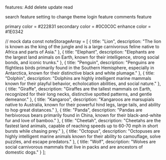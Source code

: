 features:
Add
delete
update
read

search feature
setting to change theme
login feature
comments feature

primary color = #222831
secondary color = #0C0C0C
enhance color = #1E0342

<link rel="stylesheet" href="https://fonts.googleapis.com/css2?family=Material+Symbols+Outlined:opsz,wght,FILL,GRAD@20..48,100..700,0..1,-50..200&icon_names=task" />

// mock data
const noteStorageArray = [
{ title: "Lion", description: "The lion is known as the king of the jungle and is a large carnivorous feline native to Africa and parts of Asia." },
{ title: "Elephant", description: "Elephants are the largest land animals on Earth, known for their intelligence, strong social bonds, and iconic trunks." },
{ title: "Penguin", description: "Penguins are flightless birds primarily found in the Southern Hemisphere, especially in Antarctica, known for their distinctive black and white plumage." },
{ title: "Dolphin", description: "Dolphins are highly intelligent marine mammals known for their playful behavior, echolocation abilities, and social nature." },
{ title: "Giraffe", description: "Giraffes are the tallest mammals on Earth, recognized for their long necks, distinctive spotted patterns, and gentle demeanor." },
{ title: "Kangaroo", description: "Kangaroos are marsupials native to Australia, known for their powerful hind legs, large tails, and ability to hop great distances." },
{ title: "Panda", description: "Pandas are herbivorous bears primarily found in China, known for their black-and-white fur and love of bamboo." },
{ title: "Cheetah", description: "Cheetahs are the fastest land animals, capable of reaching speeds up to 60-70 mph in short bursts while chasing prey." },
{ title: "Octopus", description: "Octopuses are highly intelligent marine animals known for their ability to camouflage, solve puzzles, and escape predators." },
{ title: "Wolf", description: "Wolves are social carnivorous mammals that live in packs and are ancestors of domestic dogs." }
];
